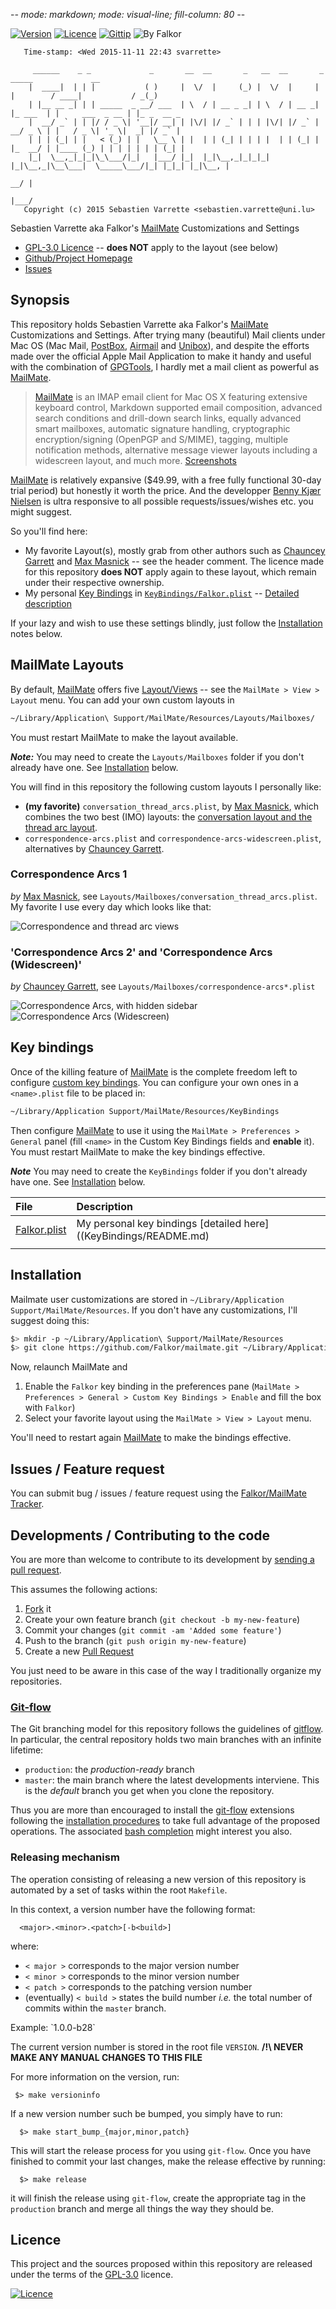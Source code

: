 -*- mode: markdown; mode: visual-line; fill-column: 80 -*-

[![Version](https://img.shields.io/github/release/Falkor/mailmate.svg)](https://github.com/Falkor/MailMate)
[![Licence](https://img.shields.io/badge/license-GPL--3.0-blue.svg)](http://www.gnu.org/licenses/gpl-3.0.html) [![Gittip](http://img.shields.io/gittip/Falkor.svg)](http://gittip.com/Falkor) ![By Falkor](https://img.shields.io/badge/by-Falkor-blue.svg)

       Time-stamp: <Wed 2015-11-11 22:43 svarrette>

         ______    _ _             _       __  __       _   __  __       _          _____             __
        |  ____|  | | |           ( )     |  \/  |     (_) |  \/  |     | |        / ____|           / _(_)
        | |__ __ _| | | _____  _ __/ ___  | \  / | __ _ _| | \  / | __ _| |_ ___  | |     ___  _ __ | |_ _  __ _ 
        |  __/ _` | | |/ / _ \| '__|/ __| | |\/| |/ _` | | | |\/| |/ _` | __/ _ \ | |   / _ \| '_ \|  _| |/ _` |
        | | | (_| | |   < (_) | |   \__ \ | |  | | (_| | | | |  | | (_| | |_  __/ | |____ (_) | | | | | | | (_| |
        |_|  \__,_|_|_|\_\___/|_|   |___/ |_|  |_|\__,_|_|_|_|  |_|\__,_|\__\___|  \_____\___/|_| |_|_| |_|\__, |
                                                                                                            __/ |
                                                                                                           |___/ 
       Copyright (c) 2015 Sebastien Varrette <sebastien.varrette@uni.lu>

Sebastien Varrette aka Falkor's [MailMate](http://mailmate-app.com) Customizations and Settings

* [GPL-3.0 Licence](http://www.gnu.org/licenses/gpl-3.0.html) -- **does NOT** apply to the layout (see below)
* [Github/Project Homepage](https://github.com/Falkor/MailMate)
* [Issues](https://github.com/Falkor/MailMate/issues)

## Synopsis

This repository holds Sebastien Varrette aka Falkor's [MailMate](http://mailmate-app.com) Customizations and Settings.
After trying many (beautiful) Mail clients under Mac OS (Mac Mail, [PostBox](https://www.postbox-inc.com), [Airmail](http://airmailapp.com/) and [Unibox](https://www.uniboxapp.com/)), and despite the efforts made over the official Apple Mail Application to make it handy and useful with the combination of [GPGTools](https://gpgtools.org/), I hardly met a mail client as powerful as [MailMate](http://mailmate-app.com). 

>  [MailMate](http://mailmate-app.com) is an IMAP email client for Mac OS X featuring extensive keyboard control, Markdown supported email composition, advanced search conditions and drill-down search links, equally advanced smart mailboxes, automatic signature handling, cryptographic encryption/signing (OpenPGP and S/MIME), tagging, multiple notification methods, alternative message viewer layouts including a widescreen layout, and much more. [Screenshots](http://freron.com/screenshots/)

[MailMate](http://mailmate-app.com) is relatively expansive ($49.99, with a free fully functional 30-day trial period) but honestly it worth the price. And the developper [Benny Kjær Nielsen](http://freron.com/about/index.html#about_me) is ultra responsive to all possible  requests/issues/wishes etc. you might suggest. 

So you'll find here:

* My favorite Layout(s), mostly grab from other authors such as [Chauncey Garrett](https://github.com/chauncey-garrett/mailmate) and [Max Masnick](http://protips.maxmasnick.com/mailmate-combination-of-conversation-and-thread-arc-views) -- see the header comment. The licence made for this repository **does NOT** apply again to these layout, which remain under their respective ownership.
* My personal [Key Bindings](KeyBindings/Falkor.plist) in [`KeyBindings/Falkor.plist`](KeyBindings/Falkor.plist) -- [Detailed description](KeyBindings/README.md)

If your lazy and wish to use these settings blindly, just follow the [Installation](#installation) notes below.

## MailMate Layouts

By default, [MailMate](http://mailmate-app.com) offers five [Layout/Views](http://manual.mailmate-app.com/view) -- see the `MailMate > View > Layout` menu.
You can add your own custom layouts in 

```sh
~/Library/Application\ Support/MailMate/Resources/Layouts/Mailboxes/
```

You must restart MailMate to make the layout available.

_**Note:**_ You may need to create the `Layouts/Mailboxes` folder if you don't already have one. See [Installation](#installation) below.

You will find in this repository the following custom layouts I personally like:

* __(my favorite)__ `conversation_thread_arcs.plist`, by [Max Masnick](http://protips.maxmasnick.com/mailmate-combination-of-conversation-and-thread-arc-views), which combines the two best (IMO) layouts: the [conversation layout and the thread arc layout](http://manual.mailmate-app.com/view).
* `correspondence-arcs.plist` and `correspondence-arcs-widescreen.plist`, alternatives by [Chauncey Garrett](https://github.com/chauncey-garrett/mailmate).

### Correspondence Arcs 1

_by_ [Max Masnick](http://protips.maxmasnick.com/mailmate-combination-of-conversation-and-thread-arc-views), see `Layouts/Mailboxes/conversation_thread_arcs.plist`. My favorite I use every day which looks like that:

![Correspondence and thread arc views](img/screenshot_conversation_thread_arcs.png)

### 'Correspondence Arcs 2' and 'Correspondence Arcs (Widescreen)'

_by_ [Chauncey Garrett](https://github.com/chauncey-garrett/mailmate), see `Layouts/Mailboxes/correspondence-arcs*.plist`

![Correspondence Arcs, with hidden sidebar](img/correspondence-arcs.png) ![Correspondence Arcs (Widescreen)](img/correspondence-arcs-widescreen.png)


## Key bindings

Once of the killing feature of [MailMate](http://mailmate-app.com) is the complete freedom left to configure [custom key bindings](http://manual.mailmate-app.com/custom_key_bindings).
You can configure your own ones in a `<name>.plist` file to be placed in:

```sh
~/Library/Application Support/MailMate/Resources/KeyBindings
```

Then configure [MailMate](http://mailmate-app.com) to use it using the `MailMate > Preferences > General` panel (fill `<name>` in the Custom Key Bindings fields and **enable** it).
You must restart MailMate to make the key bindings effective.

_**Note**_ You may need to create the `KeyBindings` folder if you don't already have one. See [Installation](#installation) below.

| File                                     | Description                                                      |
| :---                                     | :---                                                             |
| [Falkor.plist](KeyBindings/Falkor.plist) | My personal key bindings [detailed here]((KeyBindings/README.md) |
|                                          |                                                                  |

## Installation

Mailmate user customizations are stored in `~/Library/Application Support/MailMate/Resources`.
If you don't have any customizations, I'll suggest doing this:

```sh
$> mkdir -p ~/Library/Application\ Support/MailMate/Resources
$> git clone https://github.com/Falkor/mailmate.git ~/Library/Application\ Support/MailMate/Resources
```

Now, relaunch MailMate and

1. Enable the `Falkor` key binding in the preferences pane (`MailMate > Preferences > General > Custom Key Bindings > Enable` and fill the box with `Falkor`)
2. Select your favorite layout using the `MailMate > View > Layout` menu.

You'll need to restart again [MailMate](http://mailmate-app.com) to make the bindings effective. 


## Issues / Feature request

You can submit bug / issues / feature request using the [Falkor/MailMate Tracker](https://github.com/Falkor/MailMate/issues). 

## Developments / Contributing to the code 

You are more than welcome to contribute to its development by [sending a pull request](https://help.github.com/articles/using-pull-requests).

This assumes the following actions: 

1. [Fork](https://help.github.com/articles/fork-a-repo/) it
2. Create your own feature branch (`git checkout -b my-new-feature`)
3. Commit your changes (`git commit -am 'Added some feature'`)
4. Push to the branch (`git push origin my-new-feature`)
5. Create a new [Pull Request](https://help.github.com/articles/using-pull-requests/)



You just need to be aware in this case of the way I traditionally organize my repositories.

### [Git-flow](https://github.com/nvie/gitflow)

The Git branching model for this repository follows the guidelines of
[gitflow](http://nvie.com/posts/a-successful-git-branching-model/).
In particular, the central repository holds two main branches with an infinite lifetime:

* `production`: the *production-ready* branch
* `master`: the main branch where the latest developments interviene. This is the *default* branch you get when you clone the repository.

Thus you are more than encouraged to install the [git-flow](https://github.com/nvie/gitflow) extensions following the [installation procedures](https://github.com/nvie/gitflow/wiki/Installation) to take full advantage of the proposed operations. The associated [bash completion](https://github.com/bobthecow/git-flow-completion) might interest you also.

### Releasing mechanism

The operation consisting of releasing a new version of this repository is automated by a set of tasks within the root `Makefile`.

In this context, a version number have the following format:

      <major>.<minor>.<patch>[-b<build>]

where:

* `< major >` corresponds to the major version number
* `< minor >` corresponds to the minor version number
* `< patch >` corresponds to the patching version number
* (eventually) `< build >` states the build number _i.e._ the total number of commits within the `master` branch.

Example: \`1.0.0-b28\`

The current version number is stored in the root file `VERSION`. __/!\ NEVER MAKE ANY MANUAL CHANGES TO THIS FILE__

For more information on the version, run:

     $> make versioninfo

If a new version number such be bumped, you simply have to run:

      $> make start_bump_{major,minor,patch}

This will start the release process for you using `git-flow`.
Once you have finished to commit your last changes, make the release effective by running:

      $> make release

it will finish the release using `git-flow`, create the appropriate tag in the `production` branch and merge all things the way they should be.


## Licence

This project and the sources proposed within this repository are released under the terms of the [GPL-3.0](LICENCE) licence.

[![Licence](https://www.gnu.org/graphics/gplv3-88x31.png)](LICENSE)

